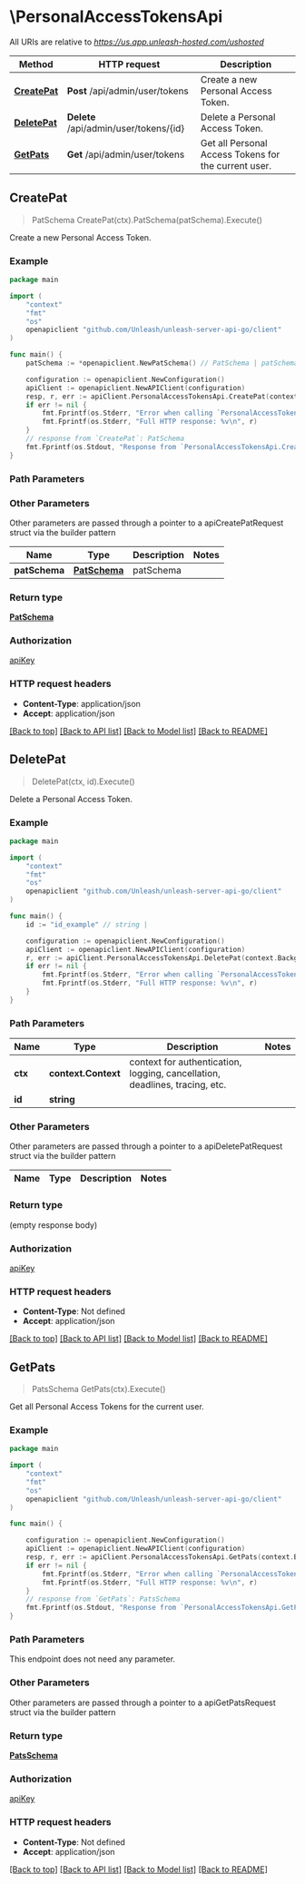 # \PersonalAccessTokensApi

All URIs are relative to *https://us.app.unleash-hosted.com/ushosted*

Method | HTTP request | Description
------------- | ------------- | -------------
[**CreatePat**](PersonalAccessTokensApi.md#CreatePat) | **Post** /api/admin/user/tokens | Create a new Personal Access Token.
[**DeletePat**](PersonalAccessTokensApi.md#DeletePat) | **Delete** /api/admin/user/tokens/{id} | Delete a Personal Access Token.
[**GetPats**](PersonalAccessTokensApi.md#GetPats) | **Get** /api/admin/user/tokens | Get all Personal Access Tokens for the current user.



## CreatePat

> PatSchema CreatePat(ctx).PatSchema(patSchema).Execute()

Create a new Personal Access Token.



### Example

```go
package main

import (
    "context"
    "fmt"
    "os"
    openapiclient "github.com/Unleash/unleash-server-api-go/client"
)

func main() {
    patSchema := *openapiclient.NewPatSchema() // PatSchema | patSchema

    configuration := openapiclient.NewConfiguration()
    apiClient := openapiclient.NewAPIClient(configuration)
    resp, r, err := apiClient.PersonalAccessTokensApi.CreatePat(context.Background()).PatSchema(patSchema).Execute()
    if err != nil {
        fmt.Fprintf(os.Stderr, "Error when calling `PersonalAccessTokensApi.CreatePat``: %v\n", err)
        fmt.Fprintf(os.Stderr, "Full HTTP response: %v\n", r)
    }
    // response from `CreatePat`: PatSchema
    fmt.Fprintf(os.Stdout, "Response from `PersonalAccessTokensApi.CreatePat`: %v\n", resp)
}
```

### Path Parameters



### Other Parameters

Other parameters are passed through a pointer to a apiCreatePatRequest struct via the builder pattern


Name | Type | Description  | Notes
------------- | ------------- | ------------- | -------------
 **patSchema** | [**PatSchema**](PatSchema.md) | patSchema | 

### Return type

[**PatSchema**](PatSchema.md)

### Authorization

[apiKey](../README.md#apiKey)

### HTTP request headers

- **Content-Type**: application/json
- **Accept**: application/json

[[Back to top]](#) [[Back to API list]](../README.md#documentation-for-api-endpoints)
[[Back to Model list]](../README.md#documentation-for-models)
[[Back to README]](../README.md)


## DeletePat

> DeletePat(ctx, id).Execute()

Delete a Personal Access Token.



### Example

```go
package main

import (
    "context"
    "fmt"
    "os"
    openapiclient "github.com/Unleash/unleash-server-api-go/client"
)

func main() {
    id := "id_example" // string | 

    configuration := openapiclient.NewConfiguration()
    apiClient := openapiclient.NewAPIClient(configuration)
    r, err := apiClient.PersonalAccessTokensApi.DeletePat(context.Background(), id).Execute()
    if err != nil {
        fmt.Fprintf(os.Stderr, "Error when calling `PersonalAccessTokensApi.DeletePat``: %v\n", err)
        fmt.Fprintf(os.Stderr, "Full HTTP response: %v\n", r)
    }
}
```

### Path Parameters


Name | Type | Description  | Notes
------------- | ------------- | ------------- | -------------
**ctx** | **context.Context** | context for authentication, logging, cancellation, deadlines, tracing, etc.
**id** | **string** |  | 

### Other Parameters

Other parameters are passed through a pointer to a apiDeletePatRequest struct via the builder pattern


Name | Type | Description  | Notes
------------- | ------------- | ------------- | -------------


### Return type

 (empty response body)

### Authorization

[apiKey](../README.md#apiKey)

### HTTP request headers

- **Content-Type**: Not defined
- **Accept**: application/json

[[Back to top]](#) [[Back to API list]](../README.md#documentation-for-api-endpoints)
[[Back to Model list]](../README.md#documentation-for-models)
[[Back to README]](../README.md)


## GetPats

> PatsSchema GetPats(ctx).Execute()

Get all Personal Access Tokens for the current user.



### Example

```go
package main

import (
    "context"
    "fmt"
    "os"
    openapiclient "github.com/Unleash/unleash-server-api-go/client"
)

func main() {

    configuration := openapiclient.NewConfiguration()
    apiClient := openapiclient.NewAPIClient(configuration)
    resp, r, err := apiClient.PersonalAccessTokensApi.GetPats(context.Background()).Execute()
    if err != nil {
        fmt.Fprintf(os.Stderr, "Error when calling `PersonalAccessTokensApi.GetPats``: %v\n", err)
        fmt.Fprintf(os.Stderr, "Full HTTP response: %v\n", r)
    }
    // response from `GetPats`: PatsSchema
    fmt.Fprintf(os.Stdout, "Response from `PersonalAccessTokensApi.GetPats`: %v\n", resp)
}
```

### Path Parameters

This endpoint does not need any parameter.

### Other Parameters

Other parameters are passed through a pointer to a apiGetPatsRequest struct via the builder pattern


### Return type

[**PatsSchema**](PatsSchema.md)

### Authorization

[apiKey](../README.md#apiKey)

### HTTP request headers

- **Content-Type**: Not defined
- **Accept**: application/json

[[Back to top]](#) [[Back to API list]](../README.md#documentation-for-api-endpoints)
[[Back to Model list]](../README.md#documentation-for-models)
[[Back to README]](../README.md)

